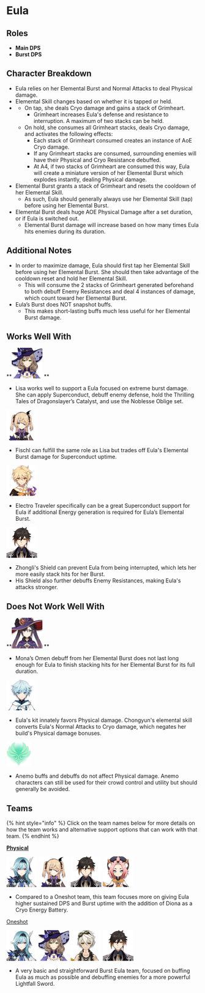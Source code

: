 # Eula

## **Roles**

* **Main DPS**
* **Burst DPS**

## **Character Breakdown**

* Eula relies on her Elemental Burst and Normal Attacks to deal Physical damage.
* Elemental Skill changes based on whether it is tapped or held.
*
  * On tap, she deals Cryo damage and gains a stack of Grimheart.
    * Grimheart increases Eula's defense and resistance to interruption. A maximum of two stacks can be held.
  * On hold, she consumes all Grimheart stacks, deals Cryo damage, and activates the following effects:
    * Each stack of Grimheart consumed creates an instance of AoE Cryo damage.
    * If any Grimheart stacks are consumed, surrounding enemies will have their Physical and Cryo Resistance debuffed.
    * At A4, if two stacks of Grimheart are consumed this way, Eula will create a miniature version of her Elemental Burst which explodes instantly, dealing Physical damage.
* Elemental Burst grants a stack of Grimheart and resets the cooldown of her Elemental Skill.
  * As such, Eula should generally always use her Elemental Skill (tap) before using her Elemental Burst.
* Elemental Burst deals huge AOE Physical Damage after a set duration, or if Eula is switched out.
  * Elemental Burst damage will increase based on how many times Eula hits enemies during its duration.

## **Additional Notes**

* In order to maximize damage, Eula should first tap her Elemental Skill before using her Elemental Burst. She should then take advantage of the cooldown reset and hold her Elemental Skill.
  * This will consume the 2 stacks of Grimheart generated beforehand to both debuff Enemy Resistances and deal 4 instances of damage, which count toward her Elemental Burst.
* Eula’s Burst does NOT snapshot buffs.
  * This makes short-lasting buffs much less useful for her Elemental Burst damage.

## **Works Well With**

\*\*![](../../.gitbook/assets/UI_AvatarIcon_Lisa.png) \*\*

* Lisa works well to support a Eula focused on extreme burst damage. She can apply Superconduct, debuff enemy defense, hold the Thrilling Tales of Dragonslayer’s Catalyst, and use the Noblesse Oblige set.

![](../../.gitbook/assets/UI_AvatarIcon_Fischl.png)

* Fischl can fulfill the same role as Lisa but trades off Eula's Elemental Burst damage for Superconduct uptime.

![](../../.gitbook/assets/ui_avataricon_aether_electro.png)

* Electro Traveler specifically can be a great Superconduct support for Eula if additional Energy generation is required for Eula’s Elemental Burst.

![](../../.gitbook/assets/UI_AvatarIcon_Zhongli.png)

* Zhongli's Shield can prevent Eula from being interrupted, which lets her more easily stack hits for her Burst.
* His Shield also further debuffs Enemy Resistances, making Eula's attacks stronger.

## **Does Not Work Well With**

\*\*![](../../.gitbook/assets/UI_AvatarIcon_Mona.png) \*\*

* Mona’s Omen debuff from her Elemental Burst does not last long enough for Eula to finish stacking hits for her Elemental Burst for its full duration.

![](../../.gitbook/assets/UI_AvatarIcon_Chongyun.png)

* Eula's kit innately favors Physical damage. Chongyun's elemental skill converts Eula's Normal Attacks to Cryo damage, which negates her build's Physical damage bonuses.

![](../../.gitbook/assets/Element_Anemo.webp)

* Anemo buffs and debuffs do not affect Physical damage. Anemo characters can still be used for their crowd control and utility but should generally be avoided.

## **Teams**

{% hint style="info" %}
Click on the team names below for more details on how the team works and alternative support options that can work with that team.
{% endhint %}

[**Physical**](../../teams/physical.md)

![](../../.gitbook/assets/UI_AvatarIcon_Eula.png) ![](../../.gitbook/assets/UI_AvatarIcon_Fischl.png) ![](../../.gitbook/assets/UI_AvatarIcon_Zhongli.png) ![](../../.gitbook/assets/UI_AvatarIcon_Diona.png)

* Compared to a Oneshot team, this team focuses more on giving Eula higher sustained DPS and Burst uptime with the addition of Diona as a Cryo Energy Battery.

[Oneshot](broken-reference/)

![](../../.gitbook/assets/UI_AvatarIcon_Eula.png) ![](../../.gitbook/assets/UI_AvatarIcon_Lisa.png) ![](../../.gitbook/assets/UI_AvatarIcon_Bennett.png) ![](../../.gitbook/assets/UI_AvatarIcon_Zhongli.png)

* A very basic and straightforward Burst Eula team, focused on buffing Eula as much as possible and debuffing enemies for a more powerful Lightfall Sword.
